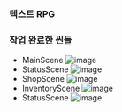 ### 텍스트 RPG
### 작업 완료한 씬들
* MainScene
  ![image](https://github.com/iou-bohun/NBCamp/assets/56661597/9a767123-4aa1-4fea-a71b-bb91b2b65eb8)
* StatusScene
  ![image](https://github.com/iou-bohun/NBCamp/assets/56661597/5fe259a3-40d0-42ce-8537-d38634aa307d)
* ShopScene
  ![image](https://github.com/iou-bohun/NBCamp/assets/56661597/9004d2a7-c924-44ed-9363-f3465f98a6ef)
* InventoryScene
  ![image](https://github.com/iou-bohun/NBCamp/assets/56661597/49c5fbfc-62c3-41bd-84f0-3efb376788ca)
* StatusScene
  ![image](https://github.com/iou-bohun/NBCamp/assets/56661597/2ea6a030-951a-4179-a349-2e52e4107abb)






  

  

